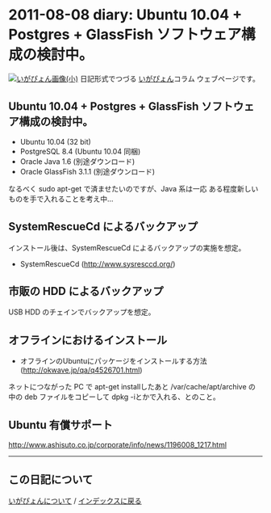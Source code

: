 2011-08-08 diary: Ubuntu 10.04 + Postgres + GlassFish ソフトウェア構成の検討中。
=====================================================================================================
[![いがぴょん画像(小)](https://igapyon.github.io/diary/images/iga200306s.jpg "いがぴょん")](https://igapyon.github.io/diary/memo/memoigapyon.html) 日記形式でつづる [いがぴょん](https://igapyon.github.io/diary/memo/memoigapyon.html)コラム ウェブページです。

## Ubuntu 10.04 + Postgres + GlassFish ソフトウェア構成の検討中。



*  Ubuntu 10.04 (32 bit)
*  PostgreSQL 8.4 (Ubuntu 10.04 同梱)
*  Oracle Java 1.6 (別途ダウンロード)
*  Oracle GlassFish 3.1.1 (別途ダウンロード)


なるべく sudo apt-get で済ませたいのですが、Java 系は一応 ある程度新しいものを手で入れることを考え中...


## SystemRescueCd によるバックアップ

インストール後は、SystemRescueCd によるバックアップの実施を想定。

*  SystemRescueCd  (http://www.sysresccd.org/)



## 市販の HDD によるバックアップ

USB HDD のチェインでバックアップを想定。


## オフラインにおけるインストール


 *  オフラインのUbuntuにパッケージをインストールする方法 (http://okwave.jp/qa/q4526701.html)


ネットにつながった PC で apt-get installしたあと /var/cache/apt/archive の 中の deb ファイルをコピーして dpkg -iとかで入れる、とのこと。


## Ubuntu 有償サポート

http://www.ashisuto.co.jp/corporate/info/news/1196008_1217.html



----------------------------------------------------------------------------------------------------

## この日記について
[いがぴょんについて](http://www.igapyon.jp/igapyon/diary/memo/memoigapyon.html) / [インデックスに戻る](https://igapyon.github.io/diary/idxall.html)
